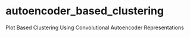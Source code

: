 # autoencoder_based_clustering
Plot Based Clustering Using Convolutional Autoencoder Representations
